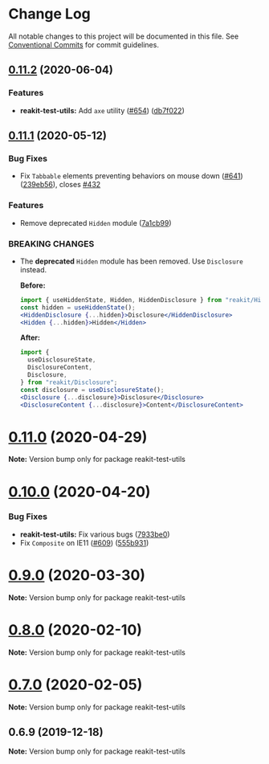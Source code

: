 # Change Log

All notable changes to this project will be documented in this file.
See [Conventional Commits](https://conventionalcommits.org) for commit guidelines.

## [0.11.2](https://github.com/reakit/reakit/tree/master/packages/reakit-test-utils/compare/reakit-test-utils@0.11.1...reakit-test-utils@0.11.2) (2020-06-04)


### Features

* **reakit-test-utils:** Add `axe` utility ([#654](https://github.com/reakit/reakit/tree/master/packages/reakit-test-utils/issues/654)) ([db7f022](https://github.com/reakit/reakit/tree/master/packages/reakit-test-utils/commit/db7f02297e7c08c3e3085bd9677ad2b24fe5f09d))





## [0.11.1](https://github.com/reakit/reakit/tree/master/packages/reakit-test-utils/compare/reakit-test-utils@0.11.0...reakit-test-utils@0.11.1) (2020-05-12)


### Bug Fixes

* Fix `Tabbable` elements preventing behaviors on mouse down ([#641](https://github.com/reakit/reakit/tree/master/packages/reakit-test-utils/issues/641)) ([239eb56](https://github.com/reakit/reakit/tree/master/packages/reakit-test-utils/commit/239eb5622a1a02cd6f69c857bb725c8250dad155)), closes [#432](https://github.com/reakit/reakit/tree/master/packages/reakit-test-utils/issues/432)


### Features

* Remove deprecated `Hidden` module ([7a1cb99](https://github.com/reakit/reakit/tree/master/packages/reakit-test-utils/commit/7a1cb99b96d11900c16aade43fa154eb3b54d635))


### BREAKING CHANGES

* The **deprecated** `Hidden` module has been removed. Use `Disclosure` instead.

  **Before:**
  ```jsx
  import { useHiddenState, Hidden, HiddenDisclosure } from "reakit/Hidden";
  const hidden = useHiddenState();
  <HiddenDisclosure {...hidden}>Disclosure</HiddenDisclosure>
  <Hidden {...hidden}>Hidden</Hidden>
  ```

  **After:**
  ```jsx
  import {
    useDisclosureState,
    DisclosureContent,
    Disclosure,
  } from "reakit/Disclosure";
  const disclosure = useDisclosureState();
  <Disclosure {...disclosure}>Disclosure</Disclosure>
  <DisclosureContent {...disclosure}>Content</DisclosureContent>
  ```





# [0.11.0](https://github.com/reakit/reakit/tree/master/packages/reakit-test-utils/compare/reakit-test-utils@0.10.0...reakit-test-utils@0.11.0) (2020-04-29)

**Note:** Version bump only for package reakit-test-utils





# [0.10.0](https://github.com/reakit/reakit/tree/master/packages/reakit-test-utils/compare/reakit-test-utils@0.9.0...reakit-test-utils@0.10.0) (2020-04-20)


### Bug Fixes

* **reakit-test-utils:** Fix various bugs ([7933be0](https://github.com/reakit/reakit/tree/master/packages/reakit-test-utils/commit/7933be03a9cac40e32e176d3bb213a35af1457b3))
* Fix `Composite` on IE11 ([#609](https://github.com/reakit/reakit/tree/master/packages/reakit-test-utils/issues/609)) ([555b931](https://github.com/reakit/reakit/tree/master/packages/reakit-test-utils/commit/555b931de003a81a635ed1d980d67f9c62fb91e0))





# [0.9.0](https://github.com/reakit/reakit/tree/master/packages/reakit-test-utils/compare/reakit-test-utils@0.8.0...reakit-test-utils@0.9.0) (2020-03-30)

**Note:** Version bump only for package reakit-test-utils





# [0.8.0](https://github.com/reakit/reakit/tree/master/packages/reakit-test-utils/compare/reakit-test-utils@0.7.0...reakit-test-utils@0.8.0) (2020-02-10)

**Note:** Version bump only for package reakit-test-utils





# [0.7.0](https://github.com/reakit/reakit/tree/master/packages/reakit-test-utils/compare/reakit-test-utils@0.6.9...reakit-test-utils@0.7.0) (2020-02-05)

**Note:** Version bump only for package reakit-test-utils





## 0.6.9 (2019-12-18)

**Note:** Version bump only for package reakit-test-utils
